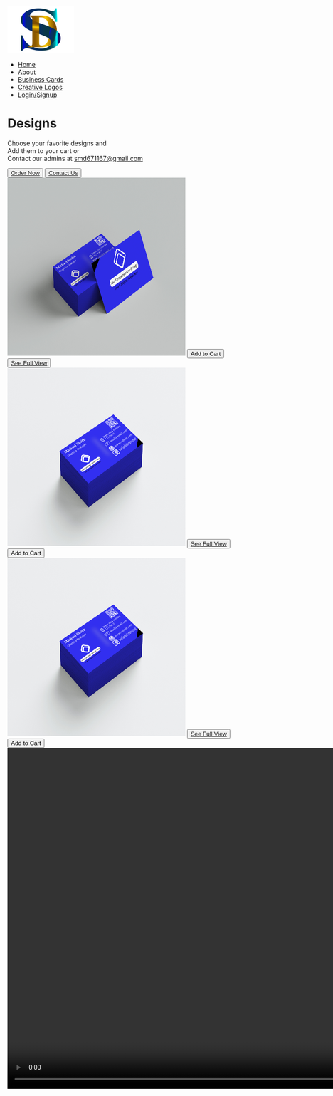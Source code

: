 <!DOCTYPE html>
<html>
<head>
  <title>Sahabul Designs</title>
  <link rel="stylesheet" href="css.css">
  <style>
    /* Add your CSS styles here */
  </style>
</head>
<body>
  <div class="banner">
    <div class="navbar">
      <img src="logo.png" class="logo">
      <ul>
        <li><a href="#">Home</a></li>
        <li><a href="#">About</a></li>
        <li><a href="#">Business Cards</a></li>
        <li><a href="#">Creative Logos</a></li>
        <li><a href="mailto:smd671167@gmail.com">Login/Signup</a></li>
      </ul>
    </div>
    <div class="content">
      <h1>Designs</h1>
      <p>Choose your favorite designs and<br>Add them to your cart or<br>Contact our admins at <a href="mailto:smd671167@gmail.com">smd671167@gmail.com</a></p>
      <div>
        <button type="button"><a href="#">Order Now</a></button>
        <button type="button"><a href="https://www.facebook.com/mdsahabul123">Contact Us</a></button>
      </div>
    </div>
  </div>
  <div class="row">
    <div class="column">
      <img class="responsive-image" src="Behance 2nd 2.jpg" alt="Design 1" width="400px" height="400px">
      <button type="button">Add to Cart</button>
      <button type="button"><a href="Behance 2nd 2.jpg">See Full View</a></button>
    </div>
    <div class="column">
      <img class="responsive-image" src="Behance 2nd 3.jpg" alt="Design 2" width="400px" height="400px">
      <button type="button"><a href="Behance 2nd 3.jpg">See Full View</a></button>
      <button type="button">Add to Cart</button>
    </div>
    <div class="column">
      <img class="responsive-image" src="Behance 2nd 3.jpg" alt="Design 3" width="400px" height="400px">
      <button type="button"><a href="Behance 2nd 3.jpg">See Full View</a></button>
      <button type="button">Add to Cart</button>
    </div>
  </div>
  <div class="video">
    <video width="1349" height="766" loop autoplay controls>
      <source src="Thank 10.mp4" type="video/mp4">
      Your browser does not support the video tag.
    </video>
  </div>
</body>
</html>
